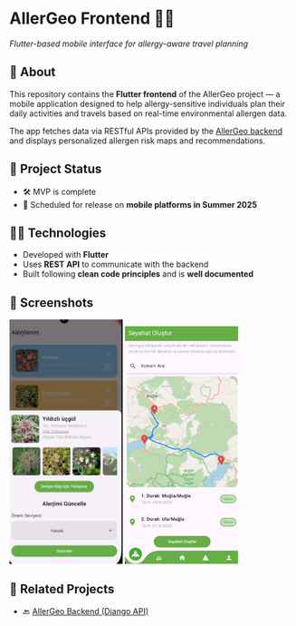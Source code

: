 # AllerGeo Frontend 🌿📱  
*Flutter-based mobile interface for allergy-aware travel planning*

## 📱 About

This repository contains the **Flutter frontend** of the AllerGeo project — a mobile application designed to help allergy-sensitive individuals plan their daily activities and travels based on real-time environmental allergen data.

The app fetches data via RESTful APIs provided by the [AllerGeo backend](https://github.com/denizbilgin/AllerGeoBackend) and displays personalized allergen risk maps and recommendations.

## 🚀 Project Status

- 🛠️ MVP is complete
- 📲 Scheduled for release on **mobile platforms in Summer 2025**

## 🧑‍💻 Technologies

- Developed with **Flutter**
- Uses **REST API** to communicate with the backend
- Built following **clean code principles** and is **well documented**

## 📸 Screenshots

<p float="left">
  <img src="https://github.com/denizbilgin/AllerGeoFrontend/blob/main/assets/images/user_allergies_ss.jpg" width="200"/>
  <img src="https://github.com/denizbilgin/AllerGeoFrontend/blob/main/assets/images/creating_travel_ss.png" width="200"/>
</p>

## 🔗 Related Projects

- 🔙 [AllerGeo Backend (Django API)](https://github.com/denizbilgin/AllerGeoBackend)
